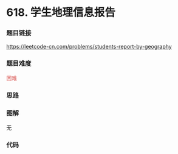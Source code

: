 # 618. 学生地理信息报告

### 题目链接

https://leetcode-cn.com/problems/students-report-by-geography

### 题目难度

<font color=#D9534F>困难</font>

### 思路



### 图解

无

### 代码

```python
```